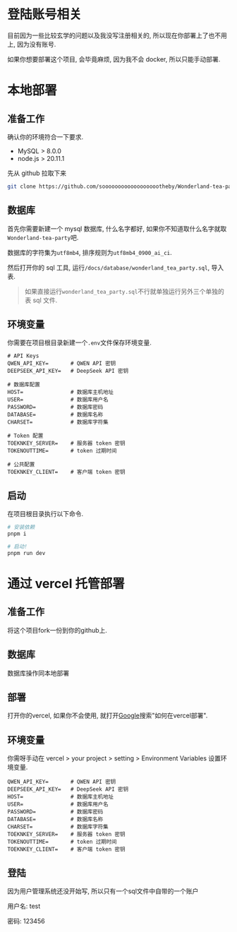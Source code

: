 # 登陆账号相关

目前因为一些比较玄学的问题以及我没写注册相关的, 所以现在你部署上了也不用上, 因为没有账号.

如果你想要部署这个项目, 会毕竟麻烦, 因为我不会 docker, 所以只能手动部署.

# 本地部署

## 准备工作

确认你的环境符合一下要求.

- MySQL > 8.0.0
- node.js > 20.11.1

先从 github 拉取下来

```bash
git clone https://github.com/sooooooooooooooooootheby/Wonderland-tea-party.git
```

## 数据库

首先你需要新建一个 mysql 数据库, 什么名字都好, 如果你不知道取什么名字就取`Wonderland-tea-party`吧.

数据库的字符集为`utf8mb4`, 排序规则为`utf8mb4_0900_ai_ci`.

然后打开你的 sql 工具, 运行`/docs/database/wonderland_tea_party.sql`, 导入表.

> 如果直接运行`wonderland_tea_party.sql`不行就单独运行另外三个单独的表 sql 文件.

## 环境变量

你需要在项目根目录新建一个`.env`文件保存环境变量.

```env
# API Keys
QWEN_API_KEY=       # QWEN API 密钥
DEEPSEEK_API_KEY=   # DeepSeek API 密钥

# 数据库配置
HOST=               # 数据库主机地址
USER=               # 数据库用户名
PASSWORD=           # 数据库密码
DATABASE=           # 数据库名称
CHARSET=            # 数据库字符集

# Token 配置
TOEKNKEY_SERVER=    # 服务器 token 密钥
TOKENOUTTIME=       # token 过期时间

# 公共配置
TOEKNKEY_CLIENT=    # 客户端 token 密钥
```

## 启动

在项目根目录执行以下命令.

```bash
# 安装依赖
pnpm i

# 启动!
pnpm run dev
```

# 通过 vercel 托管部署

## 准备工作

将这个项目fork一份到你的github上.

## 数据库

数据库操作同本地部署

## 部署

打开你的vercel, 如果你不会使用, 就打开[Google](https://google.com)搜索"如何在vercel部署".

## 环境变量

你需呀手动在 vercel > your project > setting > Environment Variables 设置环境变量.

```env
QWEN_API_KEY=       # QWEN API 密钥
DEEPSEEK_API_KEY=   # DeepSeek API 密钥
HOST=               # 数据库主机地址
USER=               # 数据库用户名
PASSWORD=           # 数据库密码
DATABASE=           # 数据库名称
CHARSET=            # 数据库字符集
TOEKNKEY_SERVER=    # 服务器 token 密钥
TOKENOUTTIME=       # token 过期时间
TOEKNKEY_CLIENT=    # 客户端 token 密钥
```

## 登陆

因为用户管理系统还没开始写, 所以只有一个sql文件中自带的一个账户

用户名: test

密码: 123456
